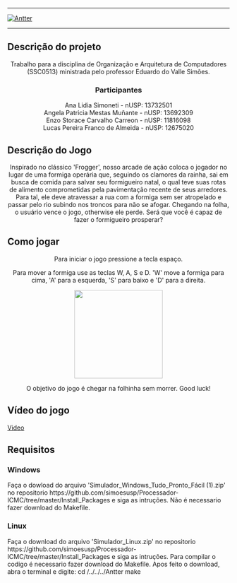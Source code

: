 <hr>

<a href="https://github.com/AngelaMunante/Antter">
  <img src="https://cdn.discordapp.com/attachments/738046223763898415/1048902843165327441/antter.png" align="center" alt="Antter" title="Antter">
</a>

<hr>

<h2>Descrição do projeto</h2>
<p align="center">Trabalho para a disciplina de Organização e Arquitetura de Computadores (SSC0513) ministrada pelo professor Eduardo do Valle Simões. </p>

<h3 align="center">Participantes</h3>
<p align="center">Ana Lidia Simoneti - nUSP: 13732501 
                  <br>Angela Patricia Mestas Muñante - nUSP: 13692309 
                  <br>Enzo Storace Carvalho Carreon - nUSP: 11816098 
                  <br>Lucas Pereira Franco de Almeida - nUSP: 12675020 </p>

<h2>Descrição do Jogo</h2>
<p align="center"> Inspirado no clássico 'Frogger', nosso arcade de ação coloca o jogador no lugar de uma formiga operária que, seguindo os clamores da rainha, sai em busca de comida para salvar seu formigueiro natal, o qual teve suas rotas de alimento comprometidas pela pavimentação recente de seus arredores. Para tal, ele deve atravessar a rua com a formiga sem ser atropelado e passar pelo rio subindo nos troncos para não se afogar. Chegando na folha, o usuário vence o jogo, otherwise ele perde. Será que você é capaz de fazer o formigueiro prosperar?</p> 

<h2>Como jogar</h2>
<p align="center"> Para iniciar o jogo pressione a tecla espaço.</p> 
<p align="center"> Para mover a formiga use as teclas W, A, S e D. 'W' move a formiga para cima, 'A' para a esquerda, 'S' para baixo e 'D' para a direita.</p>
<p align="center"> 
 <img src="https://cdn.discordapp.com/attachments/738046223763898415/1048878061300490271/teclas.gif" height="200" width="200"/>
</p>
<p align="center"> O objetivo do jogo é chegar na folhinha sem morrer. Good luck!</p> 

<h2>Vídeo do jogo</h2>
<!-- Colocar imagens um video do jogo -->
<a href="https://drive.google.com/file/d/1EPOy00QWkNGUVKzw-22F35lyZI7DyD7R/view?usp=share_link">Video</a>

<h2>Requisitos</h2>

<h3>Windows</h3>
Faça o dowload do arquivo 'Simulador_Windows_Tudo_Pronto_Fácil (1).zip' no repositorio https://github.com/simoesusp/Processador-ICMC/tree/master/Install_Packages e siga as intruções. Não é necessario fazer download do Makefile.

<h3>Linux</h3>
Faça o download do arquivo 'Simulador_Linux.zip' no repositorio https://github.com/simoesusp/Processador-ICMC/tree/master/Install_Packages e siga as intruções. Para compilar o codigo é necessario fazer download do Makefile. Apos feito o download, abra o terminal e digite:
  cd /../../../Antter
  make
